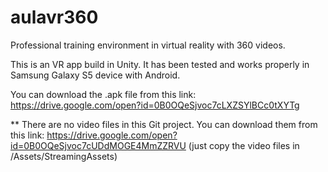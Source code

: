 # aulavr360
Professional training environment in virtual reality with 360 videos.

This is an VR app build in Unity. It has been tested and works properly in Samsung Galaxy S5 device with Android.

You can download the .apk file from this link: https://drive.google.com/open?id=0B0OQeSjvoc7cLXZSYlBCc0tXYTg

** There are no video files in this Git project. You can download them from this link: 
https://drive.google.com/open?id=0B0OQeSjvoc7cUDdMOGE4MmZZRVU (just copy the video files in /Assets/StreamingAssets)
